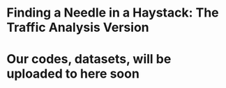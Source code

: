 # Finding a Needle in a Haystack: The Traffic Analysis Version
# Our codes, datasets, will be uploaded to here soon
